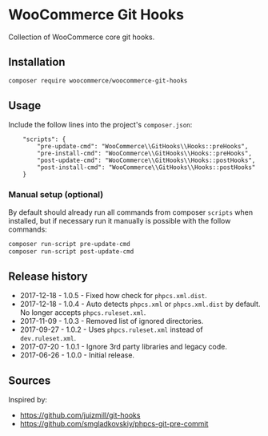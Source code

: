 # WooCommerce Git Hooks

Collection of WooCommerce core git hooks.

## Installation

```bash
composer require woocommerce/woocommerce-git-hooks
```

## Usage

Include the follow lines into the project's `composer.json`:

```
    "scripts": {
        "pre-update-cmd": "WooCommerce\\GitHooks\\Hooks::preHooks",
        "pre-install-cmd": "WooCommerce\\GitHooks\\Hooks::preHooks",
        "post-update-cmd": "WooCommerce\\GitHooks\\Hooks::postHooks",
        "post-install-cmd": "WooCommerce\\GitHooks\\Hooks::postHooks"
    }
```

### Manual setup (optional)

By default should already run all commands from composer `scripts` when installed, but if necessary run it manually is possible with the follow commands:

```bash
composer run-script pre-update-cmd
composer run-script post-update-cmd
```

## Release history

- 2017-12-18 - 1.0.5 - Fixed how check for `phpcs.xml.dist`.
- 2017-12-18 - 1.0.4 - Auto detects `phpcs.xml` or `phpcs.xml.dist` by default. No longer accepts `phpcs.ruleset.xml`.
- 2017-11-09 - 1.0.3 - Removed list of ignored directories.
- 2017-09-27 - 1.0.2 - Uses `phpcs.ruleset.xml` instead of `dev.ruleset.xml`.
- 2017-07-20 - 1.0.1 - Ignore 3rd party libraries and legacy code.
- 2017-06-26 - 1.0.0 - Initial release.

## Sources

Inspired by:

- <https://github.com/juizmill/git-hooks>
- <https://github.com/smgladkovskiy/phpcs-git-pre-commit>
